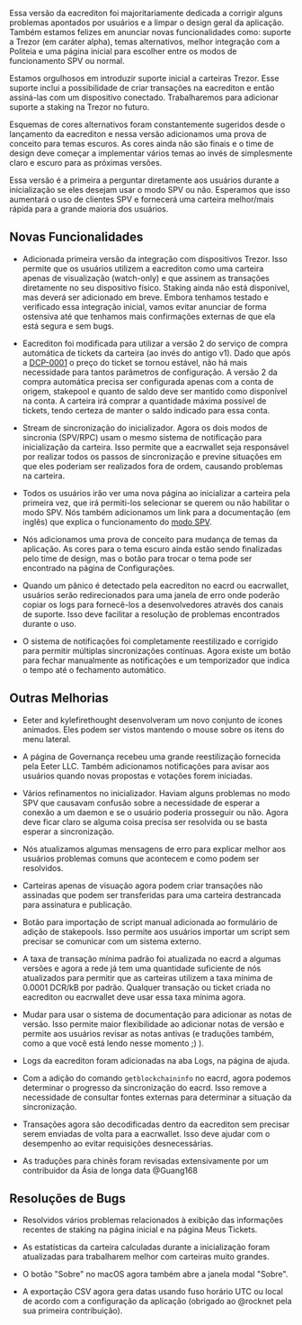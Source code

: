 Essa versão da eacrediton foi majoritariamente dedicada a corrigir alguns
problemas apontados por usuários e a limpar o design geral da aplicação. Também
estamos felizes em anunciar novas funcionalidades como: suporte a Trezor (em
caráter alpha), temas alternativos, melhor integração com a Politeia e uma
página inicial para escolher entre os modos de funcionamento SPV ou normal.

Estamos orgulhosos em introduzir suporte inicial a carteiras Trezor. Esse
suporte inclui a possibilidade de criar transações na eacrediton e então
assiná-las com um dispositivo conectado. Trabalharemos para adicionar suporte a
staking na Trezor no futuro.

Esquemas de cores alternativos foram constantemente sugeridos desde o lançamento
da eacrediton e nessa versão adicionamos uma prova de conceito para temas
escuros. As cores ainda não são finais e o time de design deve começar a
implementar vários temas ao invés de simplesmente claro e escuro para as
próximas versões.

Essa versão é a primeira a perguntar diretamente aos usuários durante a
inicialização se eles desejam usar o modo SPV ou não. Esperamos que isso
aumentará o uso de clientes SPV e fornecerá uma carteira melhor/mais rápida para
a grande maioria dos usuários.

## Novas Funcionalidades

- Adicionada primeira versão da integração com dispositivos Trezor. Isso permite
  que os usuários utilizem a eacrediton como uma carteira apenas de visualização
  (watch-only) e que assinem as transações diretamente no seu dispositivo
  físico. Staking ainda não está disponível, mas deverá ser adicionado em breve.
  Embora tenhamos testado e verificado essa integração inicial, vamos evitar
  anunciar de forma ostensiva até que tenhamos mais confirmações externas de que
  ela está segura e sem bugs.

- Eacrediton foi modificada para utilizar a versão 2 do serviço de compra
  automática de tickets da carteira (ao invés do antigo v1). Dado que após a
  [DCP-0001](https://github.com/Eacred/dcps/blob/master/dcp-0001/dcp-0001.mediawiki)
  o preço do ticket se tornou estável, não há mais necessidade para tantos
  parâmetros de configuração. A versão 2 da compra automática precisa ser
  configurada apenas com a conta de origem, stakepool e quanto de saldo deve ser
  mantido como disponível na conta. A carteira irá comprar a quantidade máxima
  possível de tickets, tendo certeza de manter o saldo indicado para essa conta.

- Stream de sincronização do inicializador. Agora os dois modos de sincronia
  (SPV/RPC) usam o mesmo sistema de notificação para inicialização da carteira.
  Isso permite que a eacrwallet seja responsável por realizar todos os passos de
  sincronização e previne situações em que eles poderiam ser realizados fora de
  ordem, causando problemas na carteira.

- Todos os usuários irão ver uma nova página ao inicializar a carteira pela
  primeira vez, que irá permiti-los selecionar se querem ou não habilitar o modo
  SPV. Nós também adicionamos um link para a documentação (em inglês) que
  explica o funcionamento do [modo SPV](https://docs.eacred.org/wallets/spv).

- Nós adicionamos uma prova de conceito para mudança de temas da aplicação. As
  cores para o tema escuro ainda estão sendo finalizadas pelo time de design,
  mas o botão para trocar o tema pode ser encontrado na página de Configurações.

- Quando um pânico é detectado pela eacrediton no eacrd ou eacrwallet, usuários
  serão redirecionados para uma janela de erro onde poderão copiar os logs para
  fornecê-los a desenvolvedores através dos canais de suporte. Isso deve
  facilitar a resolução de problemas encontrados durante o uso.

- O sistema de notificações foi completamente reestilizado e corrigido para
  permitir múltiplas sincronizações contínuas. Agora existe um botão para fechar
  manualmente as notificações e um temporizador que indica o tempo até o
  fechamento automático.

## Outras Melhorias

- Eeter and kylefirethought desenvolveram um novo conjunto de ícones animados.
  Eles podem ser vistos mantendo o mouse sobre os itens do menu lateral.


- A página de Governança recebeu uma grande reestilização fornecida pela Eeter
  LLC. Também adicionamos notificações para avisar aos usuários quando novas
  propostas e votações forem iniciadas.

- Vários refinamentos no inicializador. Haviam alguns problemas no modo SPV que
  causavam confusão sobre a necessidade de esperar a conexão a um daemon e se o
  usuário poderia prosseguir ou não. Agora deve ficar claro se alguma coisa
  precisa ser resolvida ou se basta esperar a sincronização.

- Nós atualizamos algumas mensagens de erro para explicar melhor aos usuários
  problemas comuns que acontecem e como podem ser resolvidos.

- Carteiras apenas de visuação agora podem criar transações não assinadas que
  podem ser transferidas para uma carteira destrancada para assinatura e
  publicação.

- Botão para importação de script manual adicionada ao formulário de adição de
  stakepools. Isso permite aos usuários importar um script sem precisar se
  comunicar com um sistema externo.

- A taxa de transação mínima padrão foi atualizada no eacrd a algumas versões e
  agora a rede já tem uma quantidade suficiente de nós atualizados para permitir
  que as carteiras utilizem a taxa mínima de 0.0001 DCR/kB por padrão. Qualquer
  transação ou ticket criada no eacrediton ou eacrwallet deve usar essa taxa
  mínima agora.

- Mudar para usar o sistema de documentação para adicionar as notas de versão.
  Isso permite maior flexibilidade ao adicionar notas de versão e permite aos
  usuários revisar as notas antivas (e traduções também, como a que você está
  lendo nesse momento ;) ).

- Logs da eacrediton foram adicionadas na aba Logs, na página de ajuda.

- Com a adição do comando `getblockchaininfo` no eacrd, agora podemos determinar
  o progresso da sincronização do eacrd. Isso remove a necessidade de consultar
  fontes externas para determinar a situação da sincronização.

- Transações agora são decodificadas dentro da eacrediton sem precisar serem
  enviadas de volta para a eacrwallet. Isso deve ajudar com o desempenho ao
  evitar requisições desnecessárias.

- As traduções para chinês foram revisadas extensivamente por um contribuidor da
  Ásia de longa data @Guang168

## Resoluções de Bugs

- Resolvidos vários problemas relacionados à exibição das informações recentes
  de staking na página inicial e na página Meus Tickets.

- As estatísticas da carteira calculadas durante a inicialização foram
  atualizadas para trabalharem melhor com carteiras muito grandes.

- O botão "Sobre" no macOS agora também abre a janela modal "Sobre".

- A exportação CSV agora gera datas usando fuso horário UTC ou local de acordo
  com a configuração da aplicação (obrigado ao @rocknet pela sua primeira
  contribuição).
